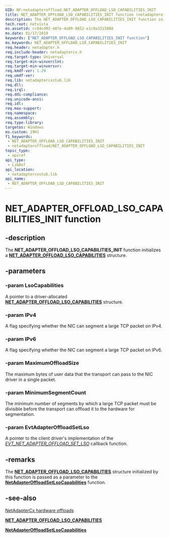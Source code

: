 ```yaml
---
UID: NF:netadapteroffload.NET_ADAPTER_OFFLOAD_LSO_CAPABILITIES_INIT
title: NET_ADAPTER_OFFLOAD_LSO_CAPABILITIES_INIT function (netadapteroffload.h)
description: The NET_ADAPTER_OFFLOAD_LSO_CAPABILITIES_INIT function initializes a NET_ADAPTER_OFFLOAD_LSO_CAPABILITIES structure.
tech.root: netvista
ms.assetid: cc94cd92-487e-4a09-9852-e1c9a3315088
ms.date: 01/17/2019
keywords: ["NET_ADAPTER_OFFLOAD_LSO_CAPABILITIES_INIT function"]
ms.keywords: NET_ADAPTER_OFFLOAD_LSO_CAPABILITIES_INIT
req.header: netadapter.h
req.include-header: netadaptercx.h 
req.target-type: Universal
req.target-min-winverclnt: 
req.target-min-winversvr: 
req.kmdf-ver: 1.29
req.umdf-ver: 
req.lib: netadaptercxstub.lib
req.dll: 
req.irql: 
req.ddi-compliance: 
req.unicode-ansi: 
req.idl: 
req.max-support: 
req.namespace: 
req.assembly: 
req.type-library: 
targetos: Windows
ms.custom: 19H1
f1_keywords:
 - NET_ADAPTER_OFFLOAD_LSO_CAPABILITIES_INIT
 - netadapteroffload/NET_ADAPTER_OFFLOAD_LSO_CAPABILITIES_INIT
topic_type:
 - apiref
api_type:
 - LibDef
api_location:
 - netadaptercxstub.lib
api_name:
 - NET_ADAPTER_OFFLOAD_LSO_CAPABILITIES_INIT
---
```


# NET_ADAPTER_OFFLOAD_LSO_CAPABILITIES_INIT function


## -description

The **NET_ADAPTER_OFFLOAD_LSO_CAPABILITIES_INIT** function initializes a [**NET_ADAPTER_OFFLOAD_LSO_CAPABILITIES**](../netadapteroffload/ns-netadapteroffload-_net_adapter_offload_lso_capabilities.md) structure.

## -parameters

### -param LsoCapabilities

A pointer to a driver-allocated [**NET_ADAPTER_OFFLOAD_LSO_CAPABILITIES**](../netadapteroffload/ns-netadapteroffload-_net_adapter_offload_lso_capabilities.md) structure.

### -param IPv4

A flag specifying whether the NIC can segment a large TCP packet on IPv4.

### -param IPv6

A flag specifying whether the NIC can segment a large TCP packet on IPv6.

### -param MaximumOffloadSize

The maximum bytes of user data that the transport can pass to the NIC driver in a single packet.

### -param MinimumSegmentCount

The minimum number of segments by which a large TCP packet must be divisible before the transport can offload it to the hardware for segmentation.

### -param EvtAdapterOffloadSetLso

A pointer to the client driver's implementation of the [*EVT_NET_ADAPTER_OFFLOAD_SET_LSO*](../netadapteroffload/nc-netadapteroffload-evt_net_adapter_offload_set_lso.md) callback function.

## -remarks

The [**NET_ADAPTER_OFFLOAD_LSO_CAPABILITIES**](../netadapteroffload/ns-netadapteroffload-_net_adapter_offload_lso_capabilities.md) structure initialized by this function is passed as a parameter to the [**NetAdapterOffloadSetLsoCapabilities**](../netadapteroffload/nf-netadapteroffload-netadapteroffloadsetlsocapabilities.md) function.

## -see-also

[NetAdapterCx hardware offloads](https://docs.microsoft.com/windows-hardware/drivers/netcx/netadaptercx-hardware-offloads)

[**NET_ADAPTER_OFFLOAD_LSO_CAPABILITIES**](../netadapteroffload/ns-netadapteroffload-_net_adapter_offload_lso_capabilities.md)

[**NetAdapterOffloadSetLsoCapabilities**](../netadapteroffload/nf-netadapteroffload-netadapteroffloadsetlsocapabilities.md)

